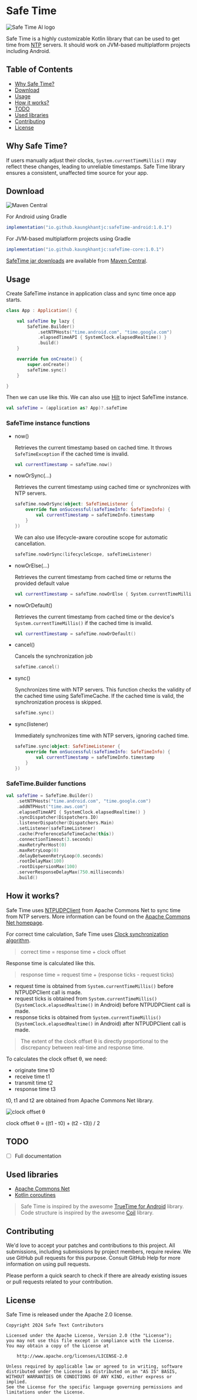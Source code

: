 # Safe Time

![Safe Time AI logo](./safe-time.png)

Safe Time is a highly customizable Kotlin library that can be used to get time from [NTP](https://en.wikipedia.org/wiki/Network_Time_Protocol) servers. It should work on JVM-based multiplatform projects including Android.

## Table of Contents

- [Why Safe Time?](#why-safe-time)
- [Download](#download)
- [Usage](#usage)
- [How it works?](#how-it-works)
- [TODO](#todo)
- [Used libraries](#used-libraries)
- [Contributing](#contributing)
- [License](#license)

## Why Safe Time?

If users manually adjust their clocks, `System.currentTimeMillis()` may reflect these changes, leading to unreliable timestamps. Safe Time library ensures a consistent, unaffected time source for your app.

## Download

![Maven Central](https://img.shields.io/maven-central/v/io.github.kaungkhantjc/safeTime-core)

For Android using Gradle

```gradle
implementation("io.github.kaungkhantjc:safeTime-android:1.0.1")
```

For JVM-based multiplatform projects using Gradle

```gradle
implementation("io.github.kaungkhantjc:safeTime-core:1.0.1")
```

[SafeTime jar downloads](https://repo1.maven.org/maven2/io/github/kaungkhantjc/safeTime-core/1.0.1) are available from [Maven Central](https://central.sonatype.com/artifact/io.github.kaungkhantjc/safeTime-core/overview).

## Usage

Create SafeTime instance in application class and sync time once app starts.

```kotlin
class App : Application() {

    val safeTime by lazy {
        SafeTime.Builder()
            .setNTPHosts("time.android.com", "time.google.com")
            .elapsedTimeAPI { SystemClock.elapsedRealtime() }
            .build()
    }

    override fun onCreate() {
        super.onCreate()
        safeTime.sync()
    }

}
```

Then we can use like this. We can also use [Hilt](https://developer.android.com/training/dependency-injection/hilt-android) to inject SafeTime instance.

```kotlin
val safeTime = (application as? App)?.safeTime
```

### SafeTime instance functions

- now()

    Retrieves the current timestamp based on cached time. It throws `SafeTimeException` if the cached time is invalid.

    ```kotlin
    val currentTimestamp = safeTime.now()
    ```

- nowOrSync(...)

    Retrieves the current timestamp using cached time or synchronizes with NTP servers.

    ```kotlin
    safeTime.nowOrSync(object: SafeTimeListener {
        override fun onSuccessful(safeTimeInfo: SafeTimeInfo) {
            val currentTimestamp = safeTimeInfo.timestamp
        }
    })
    ```

    We can also use lifecycle-aware coroutine scope for automatic cancellation.

    ```kotlin
    safeTime.nowOrSync(lifecycleScope, safeTimeListener)
    ```

- nowOrElse(...)

    Retrieves the current timestamp from cached time or returns the provided default value

    ```kotlin
    val currentTimestamp = safeTime.nowOrElse { System.currentTimeMillis() }
    ```

- nowOrDefault()

    Retrieves the current timestamp from cached time or the device's `System.currentTimeMillis()` if the cached time is invalid.

    ```kotlin
    val currentTimestamp = safeTime.nowOrDefault()
    ```

- cancel()

    Cancels the synchronization job

    ```kotlin
    safeTime.cancel()
    ```

- sync()

    Synchronizes time with NTP servers. This function checks the validity of the cached time using SafeTimeCache. If the cached time is valid, the synchronization process is skipped.

    ```kotlin
    safeTime.sync()
    ```

- sync(listener)

    Immediately synchronizes time with NTP servers, ignoring cached time.

    ```kotlin
    safeTime.sync(object: SafeTimeListener {
        override fun onSuccessful(safeTimeInfo: SafeTimeInfo) {
            val currentTimestamp = safeTimeInfo.timestamp
        }
    })
    ```

### SafeTime.Builder functions

```kotlin
val safeTime = SafeTime.Builder()
    .setNTPHosts("time.android.com", "time.google.com")
    .addNTPHost("time.aws.com")
    .elapsedTimeAPI { SystemClock.elapsedRealtime() }
    .syncDispatcher(Dispatchers.IO)
    .listenerDispatcher(Dispatchers.Main)
    .setListener(safeTimeListener)
    .cache(PreferenceSafeTimeCache(this))
    .connectionTimeout(3.seconds)
    .maxRetryPerHost(0)
    .maxRetryLoop(0)
    .delayBetweenRetryLoop(0.seconds)
    .rootDelayMax(100)
    .rootDispersionMax(100)
    .serverResponseDelayMax(750.milliseconds)
    .build()
```

## How it works?

Safe Time uses [NTPUDPClient](https://github.com/apache/commons-net/blob/master/src/main/java/org/apache/commons/net/ntp/NTPUDPClient.java) from Apache Commons Net to sync time from NTP servers. More information can be found on the [Apache Commons Net homepage](https://commons.apache.org/proper/commons-net).

For correct time calculation, Safe Time uses [Clock synchronization algorithm](https://en.wikipedia.org/wiki/Network_Time_Protocol#Clock_synchronization_algorithm).

>correct time = response time + clock offset

Response time is calculated like this.

> response time = request time + (response ticks - request ticks)

- request time is obtained from `System.currentTimeMillis()` before NTPUDPClient call is made.
- request ticks is obtained from `System.currentTimeMillis()` (`SystemClock.elapsedRealtime()` in Android) before NTPUDPClient call is made.
- response ticks is obtained from `System.currentTimeMillis()` (`SystemClock.elapsedRealtime()` in Android) after NTPUDPClient call is made.

> The extent of the clock offset θ is directly proportional to the discrepancy between real-time and response time.

To calculates the clock offset θ, we need:

- originate time t0
- receive time t1
- transmit time t2
- response time t3

t0, t1 and t2 are obtained from Apache Commons Net library.

![clock offset θ](https://wikimedia.org/api/rest_v1/media/math/render/svg/9a9ff4428ee0102d2c62b260df1b38b26989b383)

clock offset θ = ((t1 - t0) + (t2 - t3)) / 2

## TODO

- [ ] Full documentation

## Used libraries

- [Apache Commons Net](https://commons.apache.org/proper/commons-net)
- [Kotlin coroutines](https://github.com/Kotlin/kotlinx.coroutines)

> Safe Time is inspired by the awesome [TrueTime for Android](https://github.com/instacart/truetime-android) library. Code structure is inspired by the awesome [Coil](https://github.com/coil-kt/coil) library.

## Contributing

We'd love to accept your patches and contributions to this project. All submissions, including submissions by project members, require review. We use GitHub pull requests for this purpose. Consult GitHub Help for more information on using pull requests.

Please perform a quick search to check if there are already existing issues or pull requests related to your contribution.

## License

Safe Time is released under the Apache 2.0 license.

    Copyright 2024 Safe Text Contributors

    Licensed under the Apache License, Version 2.0 (the "License");
    you may not use this file except in compliance with the License.
    You may obtain a copy of the License at

        http://www.apache.org/licenses/LICENSE-2.0

    Unless required by applicable law or agreed to in writing, software
    distributed under the License is distributed on an "AS IS" BASIS,
    WITHOUT WARRANTIES OR CONDITIONS OF ANY KIND, either express or implied.
    See the License for the specific language governing permissions and
    limitations under the License.
